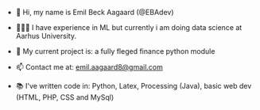 - 👋 Hi, my name is Emil Beck Aagaard (@EBAdev)

-  👨🏽‍💻 I have experience in ML but currently i am doing data science at Aarhus University.

- 🌱 My current project is: a fully fleged finance python module

- 📫 Contact me at: emil.aagaard8@gmail.com

- 📚 I've written code in: Python, Latex, Processing (Java), basic web dev (HTML, PHP, CSS and MySql) 

<!---
EBAdev/EBAdev is a ✨ special ✨ repository because its `README.md` (this file) appears on your GitHub profile.
You can click the Preview link to take a look at your changes.
--->
